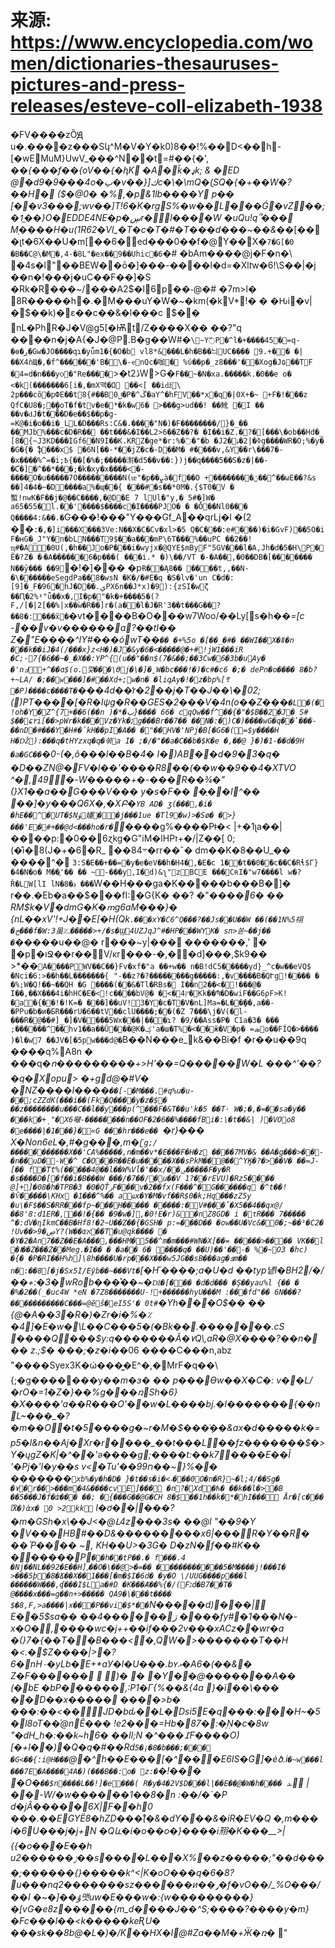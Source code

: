 # 来源: https://www.encyclopedia.com/women/dictionaries-thesauruses-pictures-and-press-releases/esteve-coll-elizabeth-1938

�FV����zȌԬ  u�.����z���Sկ^M�V�Y�k0)8��!%��D<��h -[�wEMuM}UwV_���^N��t=#��{�', �*�{���f��{oV��{�ԧK �A�ǩ�ډk; & �ED @�d9�9���4o�پ�v��}]كc�\�\mQ�ܻ(SQ�{�+��W�?��H� ($�@0� �%,�p&1lb����Y p�� [��v3���;wv��]T!6�Kׅ�rgS%�w��L���Ǵ�vZ�� ;�1̼��}O�EDDE4NE�p�ڛr�l����W �uQu!q՞��� M֭����H�u(1R62�Vl_�T�c�T�#�T���d���~��&��*[���լt�6X��U�m[��׍�6ed���0��f�@Y��X�`7�G[�0 �B��C@\�M�,4-�8L"�ex��9��Uhic�6`�# �bAm����@j�F�n�\ �4s�l"��BEW��ō�]���-����l�d=�Xl$t$w�6!\S��|�j ��n�!���j�uC��F��]�S �Rk�R���~/���A2$�l6p��֊@�# �7m>l� 8R�����h�.�M���uY�W�~�km(�kV*!� � �Ԋi�v|�$��k)�ε��c��&�l���c $�� nL�PhR�J�V@g5[�Ѭt/Z����X�� ��?"q ����n�j�A{�J�@P.B�g��W#�`\~Y߯P�^l�+����45�=q-�ɵ�ڔ�Gw�JO����qɿ�yǚm1�{�O�b vl8*&���L�h�B��늬UC���� ؜ ��+.9�|��X4ǹЩ�,�f^������'B�\�-ҽnQc�咖� %ύ��p�_z8���'��Xog�J۵��T F �4=d�n���yѻ�"Re����`>�tڐ2W>G�`F��~�N�xa.�����k.�0��e o� <�k(�������6[i�,�mX맥�Ω ��<[ ��iǆ\ 2p���cõ�pФE��t8{#��B0ݪ�P�^ڱ�aY^�hFV��*x�q�|0X+�~ +F�!���z QfC�U8�;�̻�oT�f�tv�e�*�k�w6� >���g>ud��! ��魤 �I �� ��v�ԀJ�t���D�e��$��p�g-=K@�i�o��i�_LL�D���Rs:C&�.����"N�)�F����� ���/}�_�� ��MJb%���c�D�R�� ��t���&�I��L2>6��Z��?� �I��i�Z.�?�[���\�ob��Hd�_ [8�{~J3KD���IGf6�N9I��K.KRZ�ge*�r:%�߳�"�b �Jߢ�|2�ۀ�2g����WR�O;%�y� �G�{� ֆ���x$ �6N[��-*��jZ�c�-D��M� #����v,&Y��r\���7�-�x����%^=�i;߿{��[�%�;�����濧�d5��v��:})j��q����5��S�z�|��-�Ƈ�]�^��*���;�k�xy�x����<�-� �� �O�u�����7O���������N(ᵫ"�p��ܨà�f��O +��������ݩ��^��ωE��?&s ��]4�4�~�D����a%�ɰ��{ �򷸤��#�s��*0M�.{$T0�V �蟴!nwK�F��j�@��C����,�@D�E 7 lUl�"y,� 5#�]W� a65�55�l.��'����$����c�I����PJO� � �Ȱ��Nl0��ͮ� Q����4:&��.�`G���!���"Y���Gf_A��qrLj�l �(2 � �`:�,�]i���X���3Ve:N��X�C�Cv� xl>�5 Q�C���:e#���)�i�GvF)��5O�i F�ʜG�_J"Y�n�bLN���T9$��a���mP\6T���%��uPC ��2��!ҵ#�A͔�0U(,�h��Jo�P���i�wyjx�@QYE$mByF"5GV���l�A,Jh�d�5�H\P�Ê�?Z� �ۥ�A������6�p���( ���і.* �)\��/VT �-�A��,�0��DB�[������� N��ȳ��� ��9`�!�]��� �p`Ɍ��Ą8�� ����t,,��N-�\������eSegdPa��8�wsN �K�/�#E�q �S�lv�'un C�d�:[9]�_F�96�hJ�D��.ېPX6n��J*x)�9):{zSI�wζ ��Ԥ�2%ˠ"ǖ��x�,I�p�"�k�+����5�(?F,/[�|2[��%|x��۫w�R��]r�(a�􈹷�l�J�R'3��t���G��?��8�:���x̆�`�vt����B�O���w7Woo/��Ly[s�h��_=[c -��v�v�� ����a?��tI�� Z�"E����^IY#���όwT��`�� �+%5o �[��_�#� ��WI��X�ǁ�n ���k��iJ�4(/���x }z<H�)�J�&y�6�<�����@�+#!jW1���iR �C;-7{�6ֻ��~�_�X��:YP^{( u��"��n$(7�&��;��3Cw�6�3b�uAy� �'n߃+^��ɑ$(o.깣���\Өj�\�]�ˍW�bc���!�)�c#�c6 �;� dePn�o����  8�b?+~LA/ �;��w���]�#��Xd+;w�n� �liգAy�!�z�bp%[ꅡ �P)����c����T�`���4d��̓r�2��j�T��J��\�02;()PT����[�R�Iѱg�R��GES�2���V�4n(o��Z���`�L� (�!oh�Y�Z^{7+��6(��n )�*�ب}���� 66� cqQw��f^��{�"�$B��2�J� S# $��ɕ٢i[��>pWr�k�� �Vz�Yk�נg���Br��7�� ��N�:�)C�)����wG�q��̓���-��nD�#���Y�H#�՛kH��pI�A�� �"��HV�'NPj�B[�G6�(=$y����H H�Ǆ):���q�tHYzxq�q�쑦a I� ;�/�"��a�C��b�$K�e �,��@ }�)�1-��d�9H �a�GC��`�0-(�,ô���l��B�4� I�)AB��d�9�3�q� �D��ZN@�FV�l��'�� ��R8��( ��w��9�￴�4�XTVO ^�,49�ّ�-W�����+�-���R��¾�"(}X1��a��G���V��� y�s�F�� �ֻ��I^�� ��]�y���Q6X�,�XԲ�`YB AD� ʒ(���,�i� �hE��^�UT�$Nۈ媑�ַ�j���1ue �Tl9�w)>�Sø� �>}���'E�#+��@d<���ho�r�`��_��g%����Pǂ�< |+�1ʅa��|����p:�0��6ɀkg�G"iM�lHPז+�/|Z��[ 0;(�̂i�8(J�+�6�R_ ��84܋�rr��ˇ� dm��K�8��U_�� ����^� `3:S�E��+��=�y�e�eV��h�H4�,�E�c 1��t��׽�0�c��C�Rɬ$Γ}�4�N�o� M��ֱ'�� �� ~-���y,I�d)&ʅ"zBCE ���CʀI�"w7����l w�?Ř�LW[lI lN�؋�8 ���`W��H���ga�K�����b���B�]� r��.�Eb�a��$���fI:�G{K� ��? �"_����6� �� RM$k�V�dmG�K�ՠg6aM���}� {nL��xV'!+J��E [�H(Qk`.���xY�C6^Q���?��Js��U��W ��(��1N%5祤�ج���f�W:3虽؊�����>+/�s�Ϣ4UZJqJ^#�HP���WYK� sп>쏟~��j�� �`���_��u��@� r���~y|��� �������,' ⭒� �p�וՋ��r��V/κr���-�,��d]���,$k9�� >*��`A����PWV��C��}Fv�xf�"a ��+w�� n�B!dC5�����yd} _^c�w��eVQ$ �Nci�6:>��h��L�������{ "-��z?�?��������g�����:,�v����B�QՒg!���� � �%;W�Q!��~��QH �G ����(��&�Tl�RBs� I��n2��<�!���@� I��,��X���4i�hHC�E�<!c����bV@� �<�4ץ�Kk��Պ�D�wiF��G6ρF>K!�a�{��!�!K=� ���]��uV!3�Y�c�T�V�nL]Ma=�L�΃�̱��,a��-�PPu�b�ͷ�БR���rU�6��tV󪴻��clU����;��(�Z 7���\j�V(�l-���R�@��#]_�]�V����5Wx���|���ɿ? �9/��Ass�P� C1a�3� ��� ;������^��hv1��a��Ū���@K�ؼ'a�ш�T%�<��ӂ�V�p� =ܣo��FÍQ�>���� )�l�w7 ��JV�[�5pw���d@�`B��N���e_k&��Bi�f �r��u��9q ����q%A8n � ���q�_ո����� ����+>H'��=Q�����W�L ���^'��?�q�Xopu> �+gd@�#V� �NZ����I����`��[-�M���.#q%u�u-��;cZZdK(���i��(Fk�Q����y�z�$� ��z��������u���C��l��y���p(^���F�&T��u'k�5 ��T· W�;�,�=��sa�y�� ���k�+̩"�X6㗞-��������n��OF�2�6��%����fBi�:\�t��&| )�VOo8 �e����|�1���}�«G ���hr���e�� `�r}��� X�Non6eL�,#�g���,m�`ʗg;/�����������X��'CA%�����,n�m� �v*�E���F�H�z ����7MV�& ��A�g���>��-�n��uD�-W�^ C�O��R��E�u�����X��sPkM��@��^YӃ�?�>��V� ��=J-[�� f�Tt%(�����4@��l��W%Vĺ�'��x/��؈�����F�y�R �s����D�[�f��i�B���W ���/�7��/�u��V 1?��rEVU)�Rz5���� @]+]�08�h�TPB�3 �0�QŤرF���v�2��fx(F���^�G������q �^t��!�Ѷ�����\KHx �1���^%�� aҩx�Y�M�vf��R$0�k;Hq���zZ5y �u\�F$��S�RR���fp~���H����� �֋���� :�V#���̌�X5��4��qx@/ ��8'8:d1ER�,��!�{�� �9�w�],�0!E�r)&�nZ8GD� i �τR��� 7����� ^�:dV�ɳIkmC��B�Hf8!�2~U��Z��{�GSH� p:=�׏��D�� �ow��U�Vc&�0�;~��¹�C2� !Uv��>ڝ�9Y?(W��ɶא��T�u@qk���� � �Y�2�An7��Z��E�A ���,���HM�5��^m�m���#WN�X[��= �����>���� VK��l �ⵏ��Z���Z��Meg.�I�� � �a�� 6� ܹ����q� ��U)��'��-� %�~O3؜ �hc) �{� �P�RI��H%h]\8h����U�rׁp���X���w5JG��sB���ag�ܦm�� n�:��8[�j�Sx5I/Eŷb��~���Vt�`[�Ҥ����;a�U�d ��typ넅I�BH2/�/��+:�3�wRob���֯��~�`ǅ�[��� �d�d��� �Ş��yau%l {�� � �%�2�� (_�uc4W *eN �7Z8�������U˗!+������hyU���M :���fd"�� 6N���?�����������C���=@ĕŝ�eI5S'� 0t#`�Yh�𜌎��O$�� �� {@�A��3�R�) �Zr�i�%�٪ �4]�E�w�\L��C���5�(�Bk��.�������.cS ����Q���$y:q�������Â�٧Q\,aR�@X����?��n� �� z.;$� ���;�z�i_��06 ����C���n,abz "����Syex3K�ώ���͚�E^�,�MrF�q��\\{;�g�������y�� _m�ɜ� �� p���Өw��X�C�: v��L/�rO�=1�Z�}��%g���ռSh�6}�X����'a��R_���*O'��w�L����bj.�ӏ�������{��nL~���_�?�m��O�t�5����g�~r�M�$���ܱ�̇�&ax�d�����k�=p5�ӏ&n��Aj�Xr�r����_��t���L��fz�������$�>Y�ųgZ�K|�^�_�'ә����g;����t:��k7����E��Ǐ '�Pj�'ӏ�y��s v<�Tu'��ח99��~}%�� �������`xb%�y�h�D� }�t��s�i�<˕���0O�n�R}~�l;4/��Sg� �٧�r��>���m�4&����cvE]��� �n?�߻Xd�ћ� ��k��l�>�B ��5���J�f�ʣ��� ��; �{���G��@G�CH 8�$��1h��k�*�hI��� År�[c��� l͝X�)ὰx� ׹ 2< 0kk` I�ơ��|���?�m�GSh�x\��J<�@Լ4z���3s� ��@l "��*9�Y �V���HB#��D&���������x6|���R�Y��R� ��ٝ P���� ~, KH��U>�3G� D�zN�f��#K�� ������P`��h��tP��.� f���.4 �Nj��NL��92�E��H]٫��O�\��@>�=�� �����������5�M����j!���I� >���5þ�8�Ճ��X��1���[�m�$I�6d� �y�O \/UUG����p���l ������W���,ʠ���I$La�#D �K���Ⱥ��%{�/(Fגd�B7��T� @����x���=g��n+>����� QȦ9�\���t���� $�8,F,>a����|x��҅�P��vi΋�$*��`N�����d)�*��| E��5$sa�� ��ڗ������4 ����fy#�1���N�-x�O�,����wc�j++��if���2v���xACz��wr�a �(}7�{��T��B���<�,QW�>�������T��H *�<.�$Z����|>�? ׌�6nH۰*�yLb�E+*aУ�l�U���.bʏޅ�A6�(��&� Ζ�F������  )� � �Y��@�������A�� (�bE �bP������,:P1�Г{%��&{4a }�ї��\��� ��D��x����� ����>b� ���:��<��JD�bԃ��L�Dsi5E�q���:���H~�5�l8oT��ͯ@nȆ��� !e2���=Hb_�87�:�֣�c�8w "�dH_h�:��k~h6� ��Il;N �^���߁F����O)[�+l��)�Q�q�#��Rd`5�¡�8�b���;��� �G<��{:i@H���`@�^h��E���[�^���E6IS�G]�ėծ.i`�~w���l���7E�A����4A�)(���B��:o� z:�`�!��� �O�`��$n����L��!]�e���( R�y�4�2V$D���l|��E��ֳ@�W�h���� ܥ` |��-W/�w������1��8�n :��/�`�P d�jÂ�����6X|F��h0 ���.��EGYË8�hZD���(ͣ�&�dY���&�iR�EV�Q �,m��� i�6U���j�j+_N �Qև�ί�o��o�}����i䍾�K���__>|{{�o���E��h u2������ۯ��s��_��L���X%��z�����;"��d����;������{}�����k^<|K�oO���q�6�8?u���nq2�������sz������ͷ��ݛ�f�vO��/_%O���/��I �~�]��ۇ맷uw�E���w�:{w���������}�[vG�e8z�����{m_d�ׯ���J��^S;����?����y�m}�Fc���l��<k�����keƦU� ���sk��8b@�L�)�/K��HX�I@#Za��M�+Ӝ�ռ�* "
